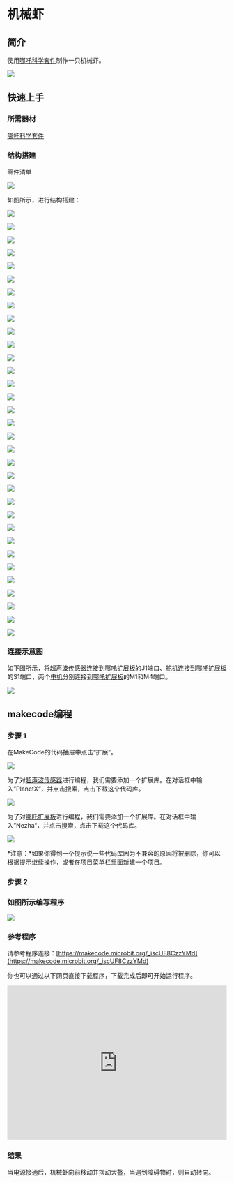 # 机械虾

## 简介
使用[哪吒科学套件](https://www.elecfreaks.com/nezha-inventor-s-kit-for-micro-bit-without-micro-bit-board.html)制作一只机械虾。

![](./images/neza-inventor-s-kit-case-37-01.png)

## 快速上手


### 所需器材

[哪吒科学套件](https://www.elecfreaks.com/nezha-inventor-s-kit-for-micro-bit-without-micro-bit-board.html)

### 结构搭建

零件清单

![](./images/neza-inventor-s-kit-case-37-02.png)

如图所示，进行结构搭建：

![](./images/neza-inventor-s-kit-step-37-01.png)

![](./images/neza-inventor-s-kit-step-37-02.png)

![](./images/neza-inventor-s-kit-step-37-03.png)

![](./images/neza-inventor-s-kit-step-37-04.png)

![](./images/neza-inventor-s-kit-step-37-05.png)

![](./images/neza-inventor-s-kit-step-37-06.png)

![](./images/neza-inventor-s-kit-step-37-07.png)

![](./images/neza-inventor-s-kit-step-37-08.png)

![](./images/neza-inventor-s-kit-step-37-09.png)

![](./images/neza-inventor-s-kit-step-37-10.png)

![](./images/neza-inventor-s-kit-step-37-11.png)

![](./images/neza-inventor-s-kit-step-37-12.png)

![](./images/neza-inventor-s-kit-step-37-13.png)

![](./images/neza-inventor-s-kit-step-37-14.png)

![](./images/neza-inventor-s-kit-step-37-15.png)

![](./images/neza-inventor-s-kit-step-37-16.png)

![](./images/neza-inventor-s-kit-step-37-17.png)

![](./images/neza-inventor-s-kit-step-37-18.png)

![](./images/neza-inventor-s-kit-step-37-19.png)

![](./images/neza-inventor-s-kit-step-37-20.png)

![](./images/neza-inventor-s-kit-step-37-21.png)

![](./images/neza-inventor-s-kit-step-37-22.png)

![](./images/neza-inventor-s-kit-step-37-23.png)

![](./images/neza-inventor-s-kit-step-37-24.png)

![](./images/neza-inventor-s-kit-step-37-25.png)

![](./images/neza-inventor-s-kit-step-37-26.png)

![](./images/neza-inventor-s-kit-step-37-27.png)

![](./images/neza-inventor-s-kit-step-37-28.png)

![](./images/neza-inventor-s-kit-step-37-29.png)

![](./images/neza-inventor-s-kit-step-37-30.png)

![](./images/neza-inventor-s-kit-step-37-31.png)

![](./images/neza-inventor-s-kit-step-37-32.png)

![](./images/neza-inventor-s-kit-step-37-33.png)

### 连接示意图

如下图所示，将[超声波传感器](https://www.elecfreaks.com/planetx-ultrasonic.html)连接到[哪吒扩展板](https://www.elecfreaks.com/nezha-breakout-board.html)的J1端口、[舵机](https://www.elecfreaks.com/geekservo-2kg-360-degrees-compatible-with-lego.html)连接到[哪吒扩展板](https://www.elecfreaks.com/nezha-breakout-board.html)的S1端口，两个[电机](https://www.elecfreaks.com/geekservo-motor-2kg-compatible-with-lego.html)分别连接到[哪吒扩展板](https://www.elecfreaks.com/nezha-breakout-board.html)的M1和M4端口。

![](./images/neza-inventor-s-kit-case-37-03.png)


## makecode编程



### 步骤 1
在MakeCode的代码抽屉中点击“扩展”。

![](./images/neza-inventor-s-kit-case-37-04.png)

为了对[超声波传感器](https://www.elecfreaks.com/planetx-ultrasonic.html)进行编程，我们需要添加一个扩展库。在对话框中输入”PlanetX“，并点击搜索，点击下载这个代码库。

![](./images/neza-inventor-s-kit-case-37-05.png)

为了对[哪吒扩展板](https://www.elecfreaks.com/nezha-breakout-board.html)进行编程，我们需要添加一个扩展库。在对话框中输入”Nezha“，并点击搜索，点击下载这个代码库。

![](./images/neza-inventor-s-kit-case-37-06.png)

*注意：*如果你得到一个提示说一些代码库因为不兼容的原因将被删除，你可以根据提示继续操作，或者在项目菜单栏里面新建一个项目。

### 步骤 2
### 如图所示编写程序

![](./images/neza-inventor-s-kit-case-37-07.png)


### 参考程序
请参考程序连接：[https://makecode.microbit.org/_iscUF8CzzYMd](https://makecode.microbit.org/_iscUF8CzzYMd)

你也可以通过以下网页直接下载程序，下载完成后即可开始运行程序。

<div style="position:relative;height:0;padding-bottom:70%;overflow:hidden;"><iframe style="position:absolute;top:0;left:0;width:100%;height:100%;" src="https://makecode.microbit.org/#pub:_iscUF8CzzYMd" frameborder="0" sandbox="allow-popups allow-forms allow-scripts allow-same-origin"></iframe></div>  


### 结果

当电源接通后，机械虾向前移动并摆动大鳌，当遇到障碍物时，则自动转向。

